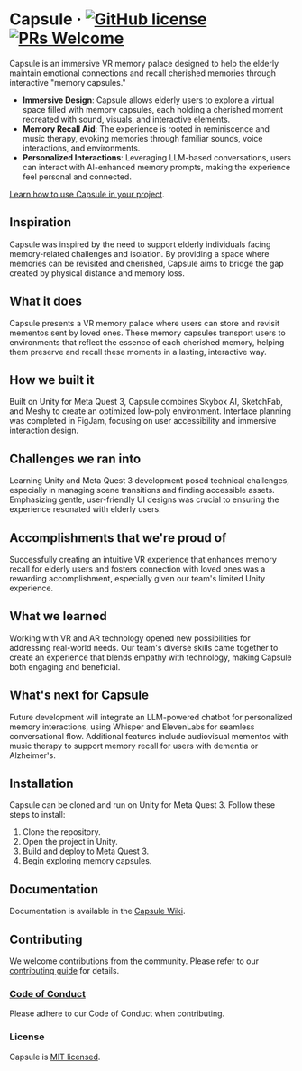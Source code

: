 # Capsule &middot; [![GitHub license](https://img.shields.io/badge/license-MIT-blue.svg)](https://github.com/username/capsule/blob/main/LICENSE) [![PRs Welcome](https://img.shields.io/badge/PRs-welcome-brightgreen.svg)](https://github.com/username/capsule/pulls)

Capsule is an immersive VR memory palace designed to help the elderly maintain emotional connections and recall cherished memories through interactive "memory capsules."

* **Immersive Design**: Capsule allows elderly users to explore a virtual space filled with memory capsules, each holding a cherished moment recreated with sound, visuals, and interactive elements.
* **Memory Recall Aid**: The experience is rooted in reminiscence and music therapy, evoking memories through familiar sounds, voice interactions, and environments.
* **Personalized Interactions**: Leveraging LLM-based conversations, users can interact with AI-enhanced memory prompts, making the experience feel personal and connected.

[Learn how to use Capsule in your project](https://github.com/username/capsule/wiki).

## Inspiration
Capsule was inspired by the need to support elderly individuals facing memory-related challenges and isolation. By providing a space where memories can be revisited and cherished, Capsule aims to bridge the gap created by physical distance and memory loss.

## What it does
Capsule presents a VR memory palace where users can store and revisit mementos sent by loved ones. These memory capsules transport users to environments that reflect the essence of each cherished memory, helping them preserve and recall these moments in a lasting, interactive way.

## How we built it
Built on Unity for Meta Quest 3, Capsule combines Skybox AI, SketchFab, and Meshy to create an optimized low-poly environment. Interface planning was completed in FigJam, focusing on user accessibility and immersive interaction design.

## Challenges we ran into
Learning Unity and Meta Quest 3 development posed technical challenges, especially in managing scene transitions and finding accessible assets. Emphasizing gentle, user-friendly UI designs was crucial to ensuring the experience resonated with elderly users.

## Accomplishments that we're proud of
Successfully creating an intuitive VR experience that enhances memory recall for elderly users and fosters connection with loved ones was a rewarding accomplishment, especially given our team's limited Unity experience.

## What we learned
Working with VR and AR technology opened new possibilities for addressing real-world needs. Our team's diverse skills came together to create an experience that blends empathy with technology, making Capsule both engaging and beneficial.

## What's next for Capsule
Future development will integrate an LLM-powered chatbot for personalized memory interactions, using Whisper and ElevenLabs for seamless conversational flow. Additional features include audiovisual mementos with music therapy to support memory recall for users with dementia or Alzheimer's.

## Installation

Capsule can be cloned and run on Unity for Meta Quest 3. Follow these steps to install:
1. Clone the repository.
2. Open the project in Unity.
3. Build and deploy to Meta Quest 3.
4. Begin exploring memory capsules.

## Documentation

Documentation is available in the [Capsule Wiki](https://github.com/username/capsule/README.md).

## Contributing

We welcome contributions from the community. Please refer to our [contributing guide](https://github.com/username/capsule/blob/main/CONTRIBUTING.md) for details.

### [Code of Conduct](https://github.com/matthewvilaysack/capsule/blob/main/CODE_OF_CONDUCT.md)

Please adhere to our Code of Conduct when contributing.

### License

Capsule is [MIT licensed](./LICENSE).

